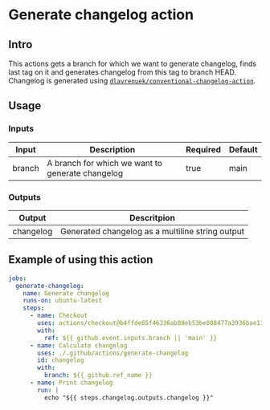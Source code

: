 # Generate changelog action

## Intro

This actions gets a branch for which we want to generate changelog, finds last tag on it and generates changelog from this tag to branch HEAD. Changelog is generated using [`dlavrenuek/conventional-changelog-action`](https://github.com/dlavrenuek/conventional-changelog-action).

## Usage

### Inputs

| Input  |                   Description                    | Required | Default |
|--------|--------------------------------------------------|----------|---------|
| branch | A branch for which we want to generate changelog | true     | main    |

### Outputs

|  Output   |                   Descritpion                    |
|-----------|--------------------------------------------------|
| changelog | Generated changelog as a multiline string output |

## Example of using this action

```yaml
jobs:
  generate-changelog:
    name: Generate changelog
    runs-on: ubuntu-latest
    steps:
      - name: Checkout
        uses: actions/checkout@b4ffde65f46336ab88eb53be808477a3936bae11 # v4
        with:
          ref: ${{ github.event.inputs.branch || 'main' }}
      - name: Calculate changelog
        uses: ./.github/actions/generate-changelog
        id: changelog
        with:
          branch: ${{ github.ref_name }}
      - name: Print changelog
        run: |
          echo "${{ steps.changelog.outputs.changelog }}"
```

